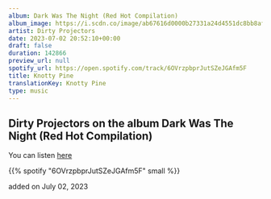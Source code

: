 ```yaml
---
album: Dark Was The Night (Red Hot Compilation)
album_image: https://i.scdn.co/image/ab67616d0000b27331a24d4551dc8bb8af12b2b6
artist: Dirty Projectors
date: 2023-07-02 20:52:10+00:00
draft: false
duration: 142866
preview_url: null
spotify_url: https://open.spotify.com/track/6OVrzpbprJutSZeJGAfm5F
title: Knotty Pine
translationKey: Knotty Pine
type: music
---
```


## Dirty Projectors on the album Dark Was The Night (Red Hot Compilation)

You can listen [here](https://open.spotify.com/track/6OVrzpbprJutSZeJGAfm5F)

{{% spotify "6OVrzpbprJutSZeJGAfm5F" small %}}

added on July 02, 2023